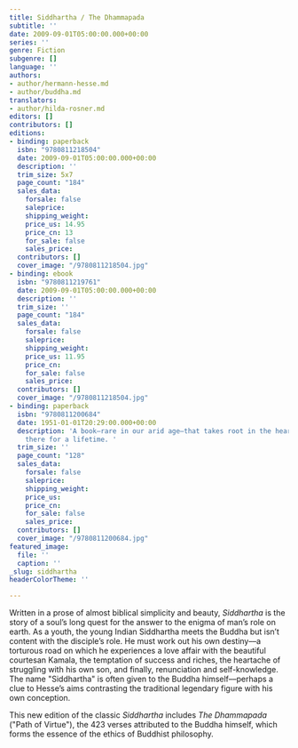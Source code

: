 ```yaml
---
title: Siddhartha / The Dhammapada
subtitle: ''
date: 2009-09-01T05:00:00.000+00:00
series: ''
genre: Fiction
subgenre: []
language: ''
authors:
- author/hermann-hesse.md
- author/buddha.md
translators:
- author/hilda-rosner.md
editors: []
contributors: []
editions:
- binding: paperback
  isbn: "9780811218504"
  date: 2009-09-01T05:00:00.000+00:00
  description: ''
  trim_size: 5x7
  page_count: "184"
  sales_data:
    forsale: false
    saleprice: 
    shipping_weight: 
    price_us: 14.95
    price_cn: 13
    for_sale: false
    sales_price: 
  contributors: []
  cover_image: "/9780811218504.jpg"
- binding: ebook
  isbn: "9780811219761"
  date: 2009-09-01T05:00:00.000+00:00
  description: ''
  trim_size: ''
  page_count: "184"
  sales_data:
    forsale: false
    saleprice: 
    shipping_weight: 
    price_us: 11.95
    price_cn: 
    for_sale: false
    sales_price: 
  contributors: []
  cover_image: "/9780811218504.jpg"
- binding: paperback
  isbn: "9780811200684"
  date: 1951-01-01T20:29:00.000+00:00
  description: 'A book—rare in our arid age—that takes root in the heart and grows
    there for a lifetime. '
  trim_size: ''
  page_count: "128"
  sales_data:
    forsale: false
    saleprice: 
    shipping_weight: 
    price_us: 
    price_cn: 
    for_sale: false
    sales_price: 
  contributors: []
  cover_image: "/9780811200684.jpg"
featured_image:
  file: ''
  caption: ''
_slug: siddhartha
headerColorTheme: ''

---
```

Written in a prose of almost biblical simplicity and beauty, _Siddhartha_ is the story of a soul’s long quest for the answer to the enigma of man’s role on earth. As a youth, the young Indian Siddhartha meets the Buddha but isn’t content with the disciple’s role. He must work out his own destiny––a torturous road on which he experiences a love affair with the beautiful courtesan Kamala, the temptation of success and riches, the heartache of struggling with his own son, and finally, renunciation and self-knowledge. The name "Siddhartha" is often given to the Buddha himself––perhaps a clue to Hesse’s aims contrasting the traditional legendary figure with his own conception.

This new edition of the classic _Siddhartha_ includes _The Dhammapada_ ("Path of Virtue"), the 423 verses attributed to the Buddha himself, which forms the essence of the ethics of Buddhist philosophy.